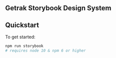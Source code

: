 ## Getrak Storybook Design System

## Quickstart

To get started:

```bash
npm run storybook
# requires node 10 & npm 6 or higher
```
